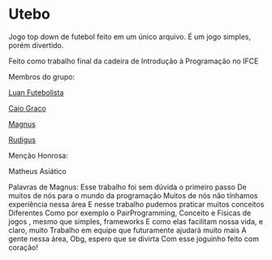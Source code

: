 # Utebo

Jogo top down de futebol feito em um único arquivo. É um jogo simples, porém divertido.

Feito como trabalho final da cadeira de Introdução à Programação no IFCE

Membros do grupo:

[Luan Futebolista](https://github.com/jose-luan19)

[Caio Graco](https://github.com/caio11pessoa)

[Magnus](https://github.com/MagnoCarta)

[Rudigus](https://github.com/Rudigus)

Menção Honrosa:

Matheus Asiático


Palavras de Magnus:
Esse trabalho foi sem dúvida o primeiro passo
De muitos de nós para o mundo da programação
Muitos de nós não tínhamos experiência nessa área
E nesse trabalho pudemos praticar muitos conceitos
Diferentes
Como por exemplo o PairProgramming, Conceito e
Físicas de jogos , mesmo que simples, frameworks
E como elas facilitam nossa vida, e claro, muito
Trabalho em equipe que futuramente ajudará muito mais
A gente nessa área, Obg, espero que se divirta 
Com esse joguinho feito com coração!
